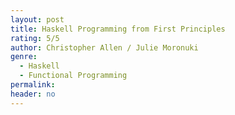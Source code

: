 ```yaml
---
layout: post
title: Haskell Programming from First Principles
rating: 5/5
author: Christopher Allen / Julie Moronuki
genre:
  - Haskell
  - Functional Programming
permalink:
header: no
---
```

